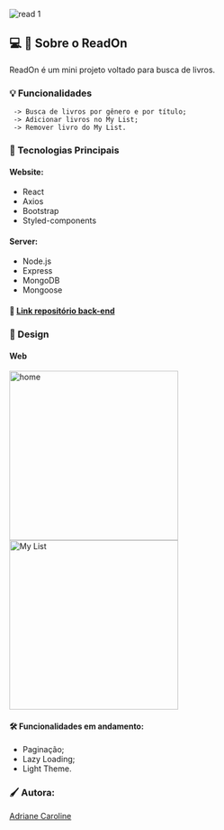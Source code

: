 ![read 1](https://user-images.githubusercontent.com/97626768/205459918-05915324-dca9-4a32-8002-567b4fffc5be.png)

## 💻 :open_book: Sobre o ReadOn

ReadOn é um mini projeto voltado para busca de livros.

### :bulb: Funcionalidades

     -> Busca de livros por gênero e por título;  
     -> Adicionar livros no My List;  
     -> Remover livro do My List.  

### :pushpin:	Tecnologias Principais

  #### Website:
  - React
  - Axios
  - Bootstrap
  - Styled-components

  #### Server:
  - Node.js
  - Express
  - MongoDB
  - Mongoose

#### :paperclip: [Link repositório back-end](https://github.com/adrianecaroline/back-read-on)

### 🔎 Design

#### Web

<img src="https://user-images.githubusercontent.com/97626768/205460859-9051fa59-0493-41aa-9957-b3181c2b2c9f.png" alt='home' style="width:300px;"/> <img src="https://user-images.githubusercontent.com/97626768/205460861-c900f77f-afd3-4507-a6e4-19891042b045.png" alt='My List' style="width:300px;"/>

#### :hammer_and_wrench:	Funcionalidades em andamento: 

- Paginação;
- Lazy Loading;
- Light Theme.

### :paintbrush: Autora: 

 [Adriane Caroline](https://github.com/adrianecaroline)

